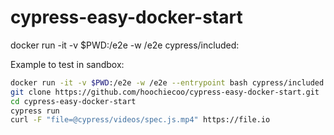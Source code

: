 # cypress-easy-docker-start

docker run -it -v $PWD:/e2e -w /e2e cypress/included:<tag>



Example to test in sandbox:


```bash
docker run -it -v $PWD:/e2e -w /e2e --entrypoint bash cypress/included:3.0
git clone https://github.com/hoochiecoo/cypress-easy-docker-start.git 
cd cypress-easy-docker-start
cypress run
curl -F "file=@cypress/videos/spec.js.mp4" https://file.io
```
